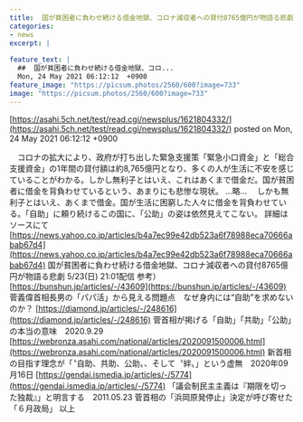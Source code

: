 ```yaml
---
title:  国が貧困者に負わせ続ける借金地獄、コロナ減収者への貸付8765億円が物語る悲劇  
categories:
- news
excerpt: |
  
feature_text: |
  ##  国が貧困者に負わせ続ける借金地獄、コロ...
  Mon, 24 May 2021 06:12:12  +0900
feature_image: "https://picsum.photos/2560/600?image=733"
image: "https://picsum.photos/2560/600?image=733"
---
```


[https://asahi.5ch.net/test/read.cgi/newsplus/1621804332/](https://asahi.5ch.net/test/read.cgi/newsplus/1621804332/)
posted on Mon, 24 May 2021 06:12:12  +0900

<!--more-->

　コロナの拡大により、政府が打ち出した緊急支援策「緊急小口資金」と「総合支援資金」の1年間の貸付額は約8,765億円となり、多くの人が生活に不安を感じていることがわかる。しかし無利子とはいえ、これはあくまで借金だ。国が貧困者に借金を背負わせているという、あまりにも悲惨な現状。 …略… 　しかも無利子とはいえ、あくまで借金。国が生活に困窮した人々に借金を背負わせている。「自助」に頼り続けるこの国に、「公助」の姿は依然見えてこない。 詳細はソースにて [https://news.yahoo.co.jp/articles/b4a7ec99e42db523a6f78988eca70666abab67d4](https://news.yahoo.co.jp/articles/b4a7ec99e42db523a6f78988eca70666abab67d4) 国が貧困者に負わせ続ける借金地獄、コロナ減収者への貸付8765億円が物語る悲劇 5/23(日) 21:01配信 参考） [https://bunshun.jp/articles/-/43609](https://bunshun.jp/articles/-/43609) 菅義偉首相長男の「パパ活」から見える問題点　なぜ身内には“自助”を求めないのか？ [https://diamond.jp/articles/-/248616](https://diamond.jp/articles/-/248616) 菅首相が掲げる「自助」「共助」「公助」の本当の意味　2020.9.29 [https://webronza.asahi.com/national/articles/2020091500006.html](https://webronza.asahi.com/national/articles/2020091500006.html) 新首相の目指す理念が「〝自助、共助、公助〟、そして〝絆〟」という虚無　2020年09月16日 [https://gendai.ismedia.jp/articles/-/5774](https://gendai.ismedia.jp/articles/-/5774) 「議会制民主主義は『期限を切った独裁』」と明言する　2011.05.23 菅首相の「浜岡原発停止」決定が呼び寄せた「６月政局」 以上
